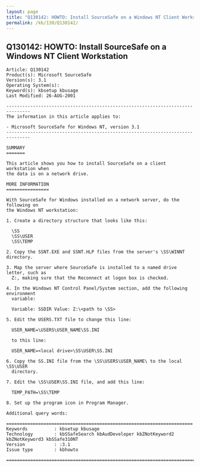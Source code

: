 ```yaml
---
layout: page
title: "Q130142: HOWTO: Install SourceSafe on a Windows NT Client Workstation"
permalink: /kb/130/Q130142/
---
```


## Q130142: HOWTO: Install SourceSafe on a Windows NT Client Workstation

	Article: Q130142
	Product(s): Microsoft SourceSafe
	Version(s): 3.1
	Operating System(s): 
	Keyword(s): kbsetup kbusage
	Last Modified: 26-AUG-2001
	
	-------------------------------------------------------------------------------
	The information in this article applies to:
	
	- Microsoft SourceSafe for Windows NT, version 3.1 
	-------------------------------------------------------------------------------
	
	SUMMARY
	=======
	
	This article shows you how to install SourceSafe on a client workstation when
	the data is on a network drive.
	
	MORE INFORMATION
	================
	
	With SourceSafe for Windows installed on a network server, do the following on
	the Windows NT workstation:
	
	1. Create a directory structure that looks like this:
	
	  \SS
	  \SS\USER
	  \SS\TEMP
	
	2. Copy the SSNT.EXE and SSNT.HLP files from the server's \SS\WINNT directory.
	
	3. Map the server where SourceSafe is installed to a named drive letter, such as
	  Z:, making sure that the Reconnect at logon box is checked.
	
	4. In the Windows NT Control Panel/System section, add the following environment
	  variable:
	
	  Variable: SSDIR Value: Z:\<path to \SS>
	
	5. Edit the USERS.TXT file to change this line:
	
	  USER_NAME=\USERS\USER_NAME\SS.INI
	
	  to this line:
	
	  USER_NAME=<local drive>\SS\USER\SS.INI
	
	6. Copy the SS.INI file from the \SS\USERS\USER_NAME\ to the local \SS\USER
	  directory.
	
	7. Edit the \SS\USER\SS.INI file, and add this line:
	
	  TEMP_PATH=\SS\TEMP
	
	8. Set up the program icon in Program Manager.
	
	Additional query words:
	
	======================================================================
	Keywords          : kbsetup kbusage 
	Technology        : kbSSafeSearch kbAudDeveloper kbZNotKeyword2 kbZNotKeyword3 kbSSafe310NT
	Version           : :3.1
	Issue type        : kbhowto
	
	=============================================================================
	
